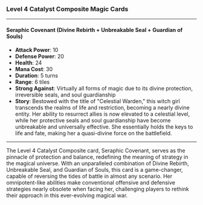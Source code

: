 ### Level 4 Catalyst Composite Magic Cards

---

#### Seraphic Covenant (Divine Rebirth + Unbreakable Seal + Guardian of Souls)

- **Attack Power**: 10
- **Defense Power**: 20
- **Health**: 24
- **Mana Cost**: 30
- **Duration**: 5 turns
- **Range**: 6 tiles
- **Strong Against**: Virtually all forms of magic due to its divine protection, irreversible seals, and soul guardianship
- **Story**: Bestowed with the title of "Celestial Warden," this witch girl transcends the realms of life and restriction, becoming a nearly divine entity. Her ability to resurrect allies is now elevated to a celestial level, while her protective seals and soul guardianship have become unbreakable and universally effective. She essentially holds the keys to life and fate, making her a quasi-divine force on the battlefield.

---

The Level 4 Catalyst Composite card, Seraphic Covenant, serves as the pinnacle of protection and balance, redefining the meaning of strategy in the magical universe. With an unparalleled combination of Divine Rebirth, Unbreakable Seal, and Guardian of Souls, this card is a game-changer, capable of reversing the tides of battle in almost any scenario. Her omnipotent-like abilities make conventional offensive and defensive strategies nearly obsolete when facing her, challenging players to rethink their approach in this ever-evolving magical war.